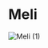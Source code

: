 # Meli
![Meli (1)](https://github.com/alejandroCol/Meli/assets/13712763/21af2a4e-bed9-48b3-b8bd-063bffb972b1)
